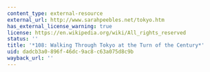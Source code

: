 ```yaml
---
content_type: external-resource
external_url: http://www.sarahpeebles.net/tokyo.htm
has_external_license_warning: true
license: https://en.wikipedia.org/wiki/All_rights_reserved
status: ''
title: '*108: Walking Through Tokyo at the Turn of the Century*'
uid: dadcb3a0-896f-46dc-9ac8-c63a075d8c9b
wayback_url: ''
---
```


